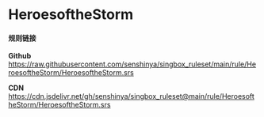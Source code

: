 # HeroesoftheStorm

#### 规则链接

**Github**
https://raw.githubusercontent.com/senshinya/singbox_ruleset/main/rule/HeroesoftheStorm/HeroesoftheStorm.srs

**CDN**
https://cdn.jsdelivr.net/gh/senshinya/singbox_ruleset@main/rule/HeroesoftheStorm/HeroesoftheStorm.srs